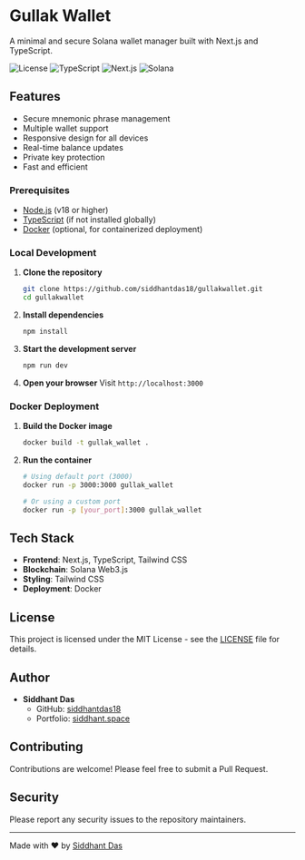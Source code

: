 #  Gullak Wallet

A minimal and secure Solana wallet manager built with Next.js and TypeScript.

![License](https://img.shields.io/badge/license-MIT-blue.svg)
![TypeScript](https://img.shields.io/badge/TypeScript-007ACC?style=flat&logo=typescript&logoColor=white)
![Next.js](https://img.shields.io/badge/Next.js-000000?style=flat&logo=next.js&logoColor=white)
![Solana](https://img.shields.io/badge/Solana-000000?style=flat&logo=solana&logoColor=white)

##  Features

-  Secure mnemonic phrase management
-  Multiple wallet support
-  Responsive design for all devices
-  Real-time balance updates
-  Private key protection
-  Fast and efficient


### Prerequisites

- [Node.js](https://nodejs.org/en/download) (v18 or higher)
- [TypeScript](https://www.typescriptlang.org/download) (if not installed globally)
- [Docker](https://www.docker.com/) (optional, for containerized deployment)

### Local Development

1. **Clone the repository**
   ```bash
   git clone https://github.com/siddhantdas18/gullakwallet.git
   cd gullakwallet
   ```

2. **Install dependencies**
   ```bash
   npm install
   ```

3. **Start the development server**
   ```bash
   npm run dev
   ```

4. **Open your browser**
   Visit `http://localhost:3000`

### Docker Deployment

1. **Build the Docker image**
   ```bash
   docker build -t gullak_wallet .
   ```

2. **Run the container**
   ```bash
   # Using default port (3000)
   docker run -p 3000:3000 gullak_wallet

   # Or using a custom port
   docker run -p [your_port]:3000 gullak_wallet
   ```

##  Tech Stack

- **Frontend**: Next.js, TypeScript, Tailwind CSS
- **Blockchain**: Solana Web3.js
- **Styling**: Tailwind CSS
- **Deployment**: Docker

##  License

This project is licensed under the MIT License - see the [LICENSE](LICENSE) file for details.

##  Author

- **Siddhant Das**
  - GitHub: [siddhantdas18](https://github.com/siddhantdas18)
  - Portfolio: [siddhant.space](https://siddhant.space)

##  Contributing

Contributions are welcome! Please feel free to submit a Pull Request.

##  Security

Please report any security issues to the repository maintainers.

---

Made with ❤️ by [Siddhant Das](https://github.com/siddhantdas18)


